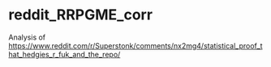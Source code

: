 # reddit_RRPGME_corr
Analysis of https://www.reddit.com/r/Superstonk/comments/nx2mg4/statistical_proof_that_hedgies_r_fuk_and_the_repo/
